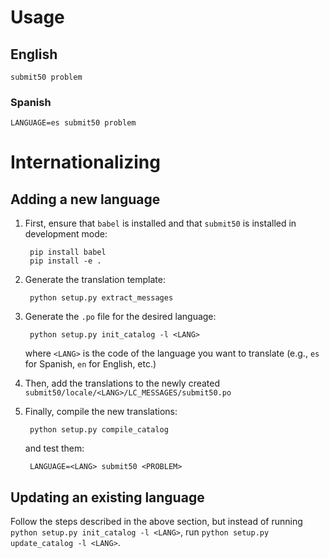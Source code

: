 # Usage

## English

```
submit50 problem
```

### Spanish

```
LANGUAGE=es submit50 problem
```

# Internationalizing

## Adding a new language

1. First, ensure that `babel` is installed and that `submit50` is installed in development mode:

        pip install babel
        pip install -e .

2. Generate the translation template:

        python setup.py extract_messages

3. Generate the `.po` file for the desired language:

        python setup.py init_catalog -l <LANG>

    where `<LANG>` is the code of the language you want to translate (e.g., `es` for Spanish, `en` for English, etc.)

4. Then, add the translations to the newly created `submit50/locale/<LANG>/LC_MESSAGES/submit50.po`

5. Finally, compile the new translations:

        python setup.py compile_catalog

    and test them:

        LANGUAGE=<LANG> submit50 <PROBLEM>

## Updating an existing language

Follow the steps described in the above section, but instead of running `python setup.py init_catalog -l <LANG>`, run `python setup.py update_catalog -l <LANG>`.
